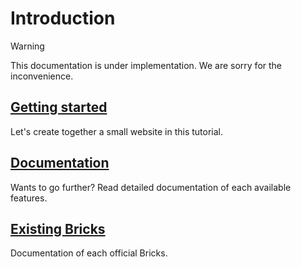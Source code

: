 # Introduction

> [!WARNING]
> This documentation is under implementation. We are sorry for the inconvenience.

## [Getting started](./getting-started/new-project.md)

Let's create together a small website in this tutorial.

## [Documentation](./documentation/routing.md)

Wants to go further? Read detailed documentation of each available features.

## [Existing Bricks](./bricks/core.md)

Documentation of each official Bricks.
